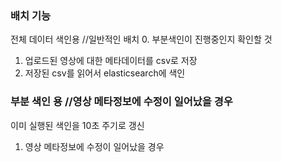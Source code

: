 ### 배치 기능
전체 데이터 색인용 //일반적인 배치
0. 부분색인이 진행중인지 확인할 것
1. 업로드된 영상에 대한 메타데이터를 csv로 저장
2. 저장된 csv를 읽어서 elasticsearch에 색인
### 부분 색인 용 //영상 메타정보에 수정이 일어났을 경우
이미 실행된 색인을 10초 주기로 갱신
1. 영상 메타정보에 수정이 일어났을 경우

